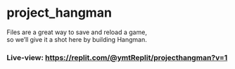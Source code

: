 # project_hangman
Files are a great way to save and reload a game, <br>
so we’ll give it a shot here by building Hangman.

### Live-view: https://replit.com/@ymtReplit/projecthangman?v=1